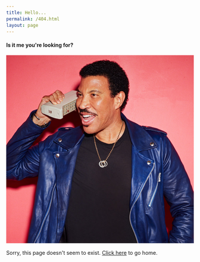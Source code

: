 ```yaml
---
title: Hello...
permalink: /404.html
layout: page
---
```

#### Is it me you're looking for?
<img src="/images/404.jpg" alt="Lionel Richie on a telephone" />

Sorry, this page doesn't seem to exist. [Click here](/) to go home. 